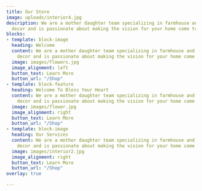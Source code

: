 ```yaml
---
title: Our Store
image: uploads/interior4.jpg
description: We are a mother daughter team specializing in farmhouse and french country
  decor and is passionate about making the vision for your home come true!
blocks:
- template: block-image
  heading: Welcome
  content: We are a mother daughter team specializing in farmhouse and french country
    decor and is passionate about making the vision for your home come true!
  image: images/flowers.jpg
  image_alignment: left
  button_text: Learn More
  button_url: "/Shop"
- template: block-feature
  heading: Welcome To Bless Your Heart
  content: We are a mother daughter team specializing in farmhouse and french country
    decor and is passionate about making the vision for your home come true!
  image: images/flower.jpg
  image_alignment: right
  button_text: Learn More
  button_url: "/Shop"
- template: block-image
  heading: Our Services
  content: We are a mother daughter team specializing in farmhouse and french country
    decor and is passionate about making the vision for your home come true!
  image: images/interior2.jpg
  image_alignment: right
  button_text: Learn More
  button_url: "/Shop"
overlay: true

---
```

